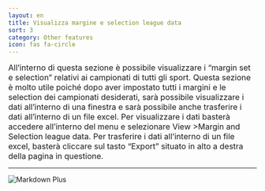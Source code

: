 ```yaml
---
layout: en
title: Visualizza margine e selection league data
sort: 3
category: Other features
icon: fas fa-circle
---
```

<p class="message">
    
</p>

<font size="3">All’interno di questa sezione è possibile visualizzare i “margin set e selection” relativi ai campionati di tutti gli sport. Questa sezione è molto utile poiché dopo aver impostato tutti i margini e le selection dei campionati desiderati, sarà possibile visualizzare i dati all’interno di una finestra e sarà possibile anche trasferire i dati all’interno di un file excel. Per visualizzare i dati basterà accedere all’interno del menu e selezionare View >Margin and Selection league data. Per trasferire i dati all’interno di un file excel, basterà cliccare sul tasto “Export” situato in alto a destra della pagina in questione.</font> 

---

![Markdown Plus]({{site.baseurl}}/public/images/altre-caratteristiche/marg-sel-league-data.png)